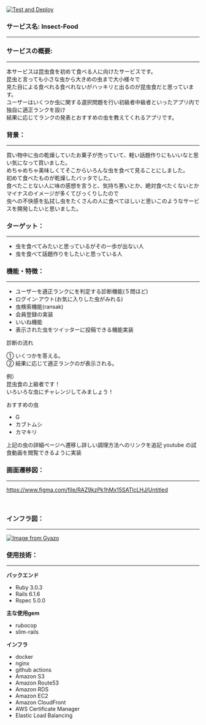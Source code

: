 [![Test and Deploy](https://github.com/Masaaki618/Insect-Food/actions/workflows/test_deploy.yml/badge.svg)](https://github.com/Masaaki618/Insect-Food/actions/workflows/test_deploy.yml)

### **サービス名: Insect-Food**

---

### **サービスの概要:**

---

本サービスは昆虫食を初めて食べる人に向けたサービスです。</br>
昆虫と言っても小さな虫から大きめの虫まで大小様々で</br>
見た目による食べれる食べれないがハッキリと出るのが昆虫食だと思っています。</br>
ユーザーはいくつか虫に関する選択問題を行い初級者中級者といったアプリ内で独自に適正ランクを設け</br>
結果に応じてランクの発表とおすすめの虫を教えてくれるアプリです。

### **背景：**

---

買い物中に虫の乾燥していたお菓子が売っていて、軽い話題作りにもいいなと思い気になって買いました。</br>
めちゃめちゃ美味しくてそこからいろんな虫を食べて見ることにしました。</br>
初めて食べたものが乾燥したバッタでした。</br>
食べたことない人に味の感想を言うと、気持ち悪いとか、絶対食べたくないとかマイナスのイメージが多くてびっくりしたので</br>
虫への不快感を払拭し虫をたくさんの人に食べてほしいと思いこのようなサービスを開発したいと思いました。

### **ターゲット：**

---

- 虫を食べてみたいと思っているがその一歩が出ない人
- 虫を食べて話題作りをしたいと思っている人

### **機能・特徴：**

---

- ユーザーを適正ランクにを判定する診断機能(５問ほど)
- ログイン·アウト(お気に入りした虫がみれる)
- 虫検索機能(ransak)
- 会員登録の実装
- いいね機能
- 表示された虫をツイッターに投稿できる機能実装

診断の流れ</br>

① いくつかを答える。</br>
② 結果に応じて適正ランクのが表示される。</br>

例）</br>
昆虫食の上級者です！</br>
いろいろな虫にチャレンジしてみましょう！</br>

おすすめの虫</br>

- G
- カブトムシ
- カマキリ

上記の虫の詳細ページへ遷移し詳しい調理方法へのリンクを追記 youtube の試食動画を閲覧できるように実装

### **画面遷移図：**

---

https://www.figma.com/file/RAZ9kzPk1hMx15SATlcLHJ/Untitled

</br>

### **インフラ図：**

---

[![Image from Gyazo](https://i.gyazo.com/869d736d1e697d6fa1956da395cbff6b.png)](https://gyazo.com/869d736d1e697d6fa1956da395cbff6b)

### **使用技術：**

---

**バックエンド**
- Ruby 3.0.3
- Rails 6.1.6
- Rspec 5.0.0

**主な使用gem**
- rubocop
- slim-rails

**インフラ**
- docker
- nginx
- github actions
- Amazon S3
- Amazon Route53
- Amazon RDS
- Amazon EC2
- Amazon CloudFront
- AWS Certificate Manager
- Elastic Load Balancing
